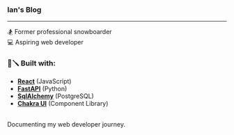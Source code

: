 ### Ian's Blog
---
🏂 Former professional snowboarder
<br>
💻 Aspiring web developer<br>

### 🔨🪛 Built with:
- [**React**](https://reactjs.org/) (JavaScript)
- [**FastAPI**](https://fastapi.tiangolo.com/) (Python)
- [**SqlAlchemy**](https://www.sqlalchemy.org/) (PostgreSQL)
- [**Chakra UI**](https://chakra-ui.com/) (Component Library)

<br>
Documenting my web developer journey.
